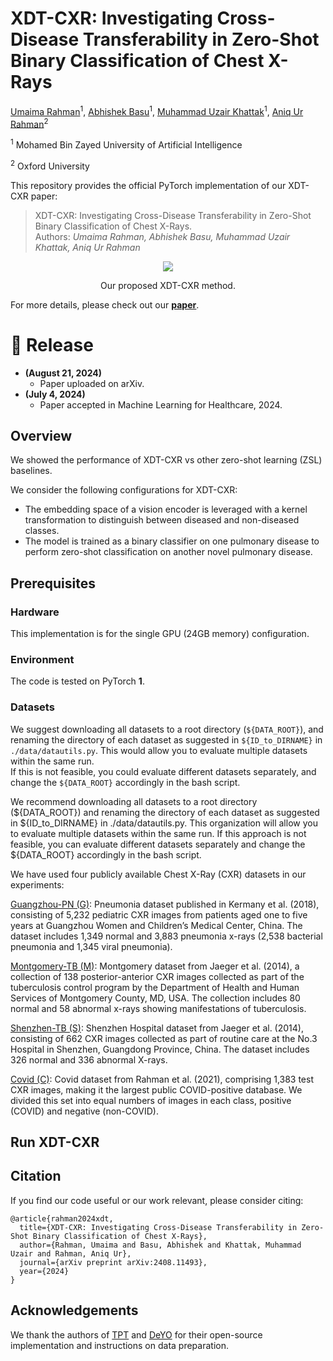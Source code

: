 # XDT-CXR: Investigating Cross-Disease Transferability in Zero-Shot Binary Classification of Chest X-Rays 

[Umaima Rahman](https://scholar.google.com/citations?user=nTZQZ0EAAAAJ&hl=en)<sup>1</sup>, [Abhishek Basu](https://iabh1shekbasu.github.io/)<sup>1</sup>, [Muhammad Uzair Khattak](https://muzairkhattak.github.io)<sup>1</sup>, [Aniq Ur Rahman](https://eng.ox.ac.uk/people/aniq-ur-rahman/)<sup>2</sup>

<sup>1</sup> Mohamed Bin Zayed University of Artificial Intelligence

<sup>2</sup> Oxford University

This repository provides the official PyTorch implementation of our XDT-CXR paper:    

> XDT-CXR: Investigating Cross-Disease Transferability in Zero-Shot Binary Classification of Chest X-Rays.   
> Authors: *Umaima Rahman, Abhishek Basu, Muhammad Uzair Khattak, Aniq Ur Rahman*  


<p align = "center">
<img src = "utils/Overview_method.png">
</p>
<p align = "center">
Our proposed XDT-CXR method.
</p>

For more details, please check out our [<ins>**paper**</ins>](https://arxiv.org/abs/2408.11493v1). 

# :rocket: Release
* **(August 21, 2024)**
  * Paper uploaded on arXiv.
* **(July 4, 2024)**
  * Paper accepted in Machine Learning for Healthcare, 2024.


## Overview
We showed the performance of XDT-CXR vs other zero-shot learning (ZSL) baselines. 

We consider the following configurations for XDT-CXR:

* The embedding space of a vision encoder is leveraged with a kernel transformation to distinguish between diseased and non-diseased classes.
* The model is trained as a binary classifier on one pulmonary disease to perform zero-shot classification on another novel pulmonary disease.


## Prerequisites

### Hardware

This implementation is for the single GPU (24GB memory) configuration. 


### Environment 
The code is tested on PyTorch **1**.

### Datasets 

We suggest downloading all datasets to a root directory (`${DATA_ROOT}`), and renaming the directory of each dataset as suggested in `${ID_to_DIRNAME}` in `./data/datautils.py`. This would allow you to evaluate multiple datasets within the same run.     
If this is not feasible, you could evaluate different datasets separately, and change the `${DATA_ROOT}` accordingly in the bash script.

We recommend downloading all datasets to a root directory (${DATA_ROOT}) and renaming the directory of each dataset as suggested in ${ID_to_DIRNAME} in ./data/datautils.py. This organization will allow you to evaluate multiple datasets within the same run. If this approach is not feasible, you can evaluate different datasets separately and change the ${DATA_ROOT} accordingly in the bash script.

We have used four publicly available Chest X-Ray (CXR) datasets in our experiments:

[Guangzhou-PN (G)](): Pneumonia dataset published in Kermany et al. (2018), consisting of 5,232 pediatric CXR images from patients aged one to five years at Guangzhou Women and Children’s Medical Center, China. The dataset includes 1,349 normal and 3,883 pneumonia x-rays (2,538 bacterial pneumonia and 1,345 viral pneumonia).

[Montgomery-TB (M)](): Montgomery dataset from Jaeger et al. (2014), a collection of 138 posterior-anterior CXR images collected as part of the tuberculosis control program by the Department of Health and Human Services of Montgomery County, MD, USA. The collection includes 80 normal and 58 abnormal x-rays showing manifestations of tuberculosis.

[Shenzhen-TB (S)](): Shenzhen Hospital dataset from Jaeger et al. (2014), consisting of 662 CXR images collected as part of routine care at the No.3 Hospital in Shenzhen, Guangdong Province, China. The dataset includes 326 normal and 336 abnormal X-rays.

[Covid (C)](): Covid dataset from Rahman et al. (2021), comprising 1,383 test CXR images, making it the largest public COVID-positive database. We divided this set into equal numbers of images in each class, positive (COVID) and negative (non-COVID).


## Run XDT-CXR

## Citation
If you find our code useful or our work relevant, please consider citing: 
```
@article{rahman2024xdt,
  title={XDT-CXR: Investigating Cross-Disease Transferability in Zero-Shot Binary Classification of Chest X-Rays},
  author={Rahman, Umaima and Basu, Abhishek and Khattak, Muhammad Uzair and Rahman, Aniq Ur},
  journal={arXiv preprint arXiv:2408.11493},
  year={2024}
}
```

## Acknowledgements
We thank the authors of [TPT](https://github.com/azshue/TPT/) and [DeYO](https://github.com/Jhyun17/DeYO) for their open-source implementation and instructions on data preparation.
